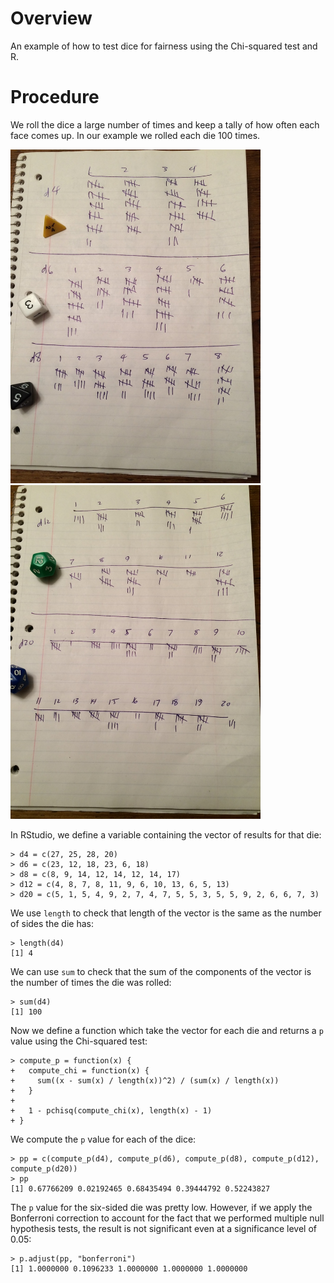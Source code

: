 # Overview

An example of how to test dice for fairness using the Chi-squared test and R.

# Procedure

We roll the dice a large number of times and keep a tally of how often
each face comes up.  In our example we rolled each die 100 times.

<img width="400px" src="https://raw.githubusercontent.com/weatherspud/are-dice-fair/master/die_results.jpg">&nbsp;<img width="400px" src="https://raw.githubusercontent.com/weatherspud/are-dice-fair/master/die_results2.jpg">

In RStudio, we define a variable containing the vector of
results for that die:

    > d4 = c(27, 25, 28, 20)
    > d6 = c(23, 12, 18, 23, 6, 18)
    > d8 = c(8, 9, 14, 12, 14, 12, 14, 17)
    > d12 = c(4, 8, 7, 8, 11, 9, 6, 10, 13, 6, 5, 13)
    > d20 = c(5, 1, 5, 4, 9, 2, 7, 4, 7, 5, 5, 3, 5, 5, 9, 2, 6, 6, 7, 3)
    
We use `length` to check that length of the vector is the same as the
number of sides the die has:

    > length(d4)
    [1] 4
    
    
We can use `sum` to check that the sum of the components of the vector
is the number of times the die was rolled:
    
    > sum(d4)
    [1] 100
    
Now we define a function which take the vector for each die and
returns a `p` value using the Chi-squared test:
    
    > compute_p = function(x) {
    +   compute_chi = function(x) {
    +     sum((x - sum(x) / length(x))^2) / (sum(x) / length(x))
    +   }
    +  
    +   1 - pchisq(compute_chi(x), length(x) - 1)
    + }

We compute the `p` value for each of the dice:

    > pp = c(compute_p(d4), compute_p(d6), compute_p(d8), compute_p(d12), compute_p(d20))
    > pp
    [1] 0.67766209 0.02192465 0.68435494 0.39444792 0.52243827

The `p` value for the six-sided die was pretty low.  However, if we
apply the Bonferroni correction to account for the fact that we
performed multiple null hypothesis tests, the result is not
significant even at a significance level of 0.05:
    
    > p.adjust(pp, "bonferroni")
    [1] 1.0000000 0.1096233 1.0000000 1.0000000 1.0000000

